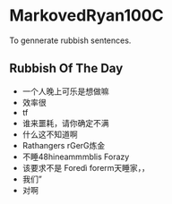 # MarkovedRyan100C
To gennerate rubbish sentences.
## Rubbish Of The Day
- 一个人晚上可乐是想做嘛
- 效率很
- tf
- 谁来噩耗，请你确定不满
- 什么这不知道啊
- Rathangers rGerG炼金
- 不睡48hineammmblis Forazy
- 该要求不是 Foredì forerm天睡家，，
- 我们”
- 对啊

